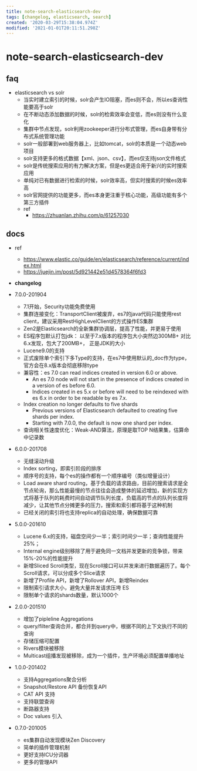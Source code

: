 ```yaml
---
title: note-search-elasticsearch-dev
tags: [changelog, elasticsearch, search]
created: '2020-03-29T15:38:04.974Z'
modified: '2021-01-01T20:11:51.298Z'
---
```


# note-search-elasticsearch-dev

## faq

- elasticsearch vs solr
  - 当实时建立索引的时候，solr会产生IO阻塞，而es则不会，所以es查询性能要高于solr
  - 在不断动态添加数据的时候，solr的检索效率会变低，而es则没有什么变化
  - 集群中节点发现，solr利用zookeeper进行分布式管理，而es自身带有分布式系统管理功能
  - solr一般部署到web服务器上，比如tomcat，solr的本质是一个动态web项目
  - solr支持更多的格式数据【xml、json、csv】，而es仅支持json文件格式
  - solr是传统搜索应用的有力解决方案，但是es更适合用于新兴的实时搜索应用
  - 单纯对已有数据进行检索的时候，solr效率高，但实时搜索的时候es效率高
  - solr官网提供的功能更多，而es本身更注重于核心功能，高级功能有多个第三方插件
  - ref
    - https://zhuanlan.zhihu.com/p/61257030

## docs

- ref
  - https://www.elastic.co/guide/en/elasticsearch/reference/current/index.html
  - https://juejin.im/post/5d921442e51d4578364f6fd3
  
- **changelog**    
- 7.0.0-201904
  - 7.1开始，Security功能免费使用
  - 集群连接变化：TransportClient被废弃，es7的java代码只能使用rest client，建议采用RestHighLevelClient的方式操作ES集群
  - Zen2是Elasticsearch的全新集群协调层，提高了性能，并更易于使用
  - ES程序包默认打包jdk： 以至于7.x版本的程序包大小突然边300MB+ 对比6.x发现，包大了200MB+， 正是JDK的大小
  - Lucene9.0的支持
  - 正式废除单个索引下多Type的支持，在es7中使用默认的_doc作为type，官方会在8.x版本会彻底移除type
  - 兼容性：es 7.0 can read indices created in version 6.0 or above. 
    - An es 7.0 node will not start in the presence of indices created in a version of es before 6.0.
    - Indices created in es 5.x or before will need to be reindexed with es 6.x in order to be readable by es 7.x.
  - Index creation no longer defaults to five shards
    - Previous versions of Elasticsearch defaulted to creating five shards per index.
    - Starting with 7.0.0, the default is now one shard per index.
  - 查询相关性速度优化：Weak-AND算法，原理是取TOP N结果集，估算命中记录数
- 6.0.0-201708
  - 无缝滚动升级
  - Index sorting，即索引阶段的排序
  - 顺序号的支持，每个es的操作都有一个顺序编号（类似增量设计）
  - Load aware shard routing，基于负载的请求路由，目前的搜索请求是全节点轮询，那么性能最慢的节点往往会造成整体的延迟增加，新的实现方式将基于队列的耗费时间自动调节队列长度，负载高的节点的队列长度将减少，让其他节点分摊更多的压力，搜索和索引都将基于这种机制
  - 已经关闭的索引将也支持replica的自动处理，确保数据可靠
- 5.0.0-201610
  - Lucene 6.x的支持，磁盘空间少一半；索引时间少一半；查询性能提升25%；
  - Internal engine级别移除了用于避免同一文档并发更新的竞争锁，带来15%-20%的性能提升
  - 新增Sliced Scroll类型，现在Scroll接口可以并发来进行数据遍历了。每个Scroll请求，可以分成多个Slice请求
  - 新增了Profile API，新增了Rollover API，新增Reindex
  - 限制索引请求大小，避免大量并发请求压垮 ES
  - 限制单个请求的shards数量，默认1000个
- 2.0.0-201510
  - 增加了pipleline Aggregations
  - query/filter查询合并，都合并到query中，根据不同的上下文执行不同的查询
  - 存储压缩可配置
  - Rivers模块被移除
  - Multicast组播发现被移除，成为一个插件，生产环境必须配置单播地址
- 1.0.0-201402
  - 支持Aggregations聚合分析
  - Snapshot/Restore API 备份恢复API
  - CAT API 支持
  - 支持联盟查询
  - 断路器支持
  - Doc values 引入
- 0.7.0-201005
  - es集群自动发现模块Zen Discovery
  - 简单的插件管理机制
  - 更好支持ICU分词器
  - 更多的管理API

